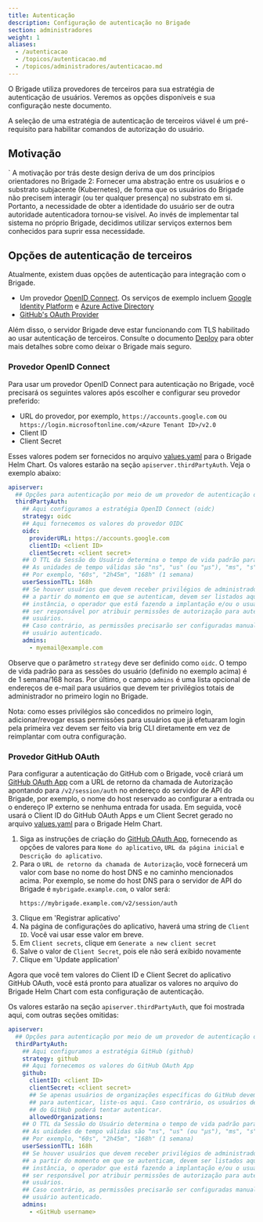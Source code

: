 ```yaml
---
title: Autenticação
description: Configuração de autenticação no Brigade
section: administradores
weight: 1
aliases:
  - /autenticacao
  - /topicos/autenticacao.md
  - /topicos/administradores/autenticacao.md
---
```


O Brigade utiliza provedores de terceiros para sua estratégia de autenticação de usuários.
Veremos as opções disponíveis e sua configuração neste documento.

A seleção de uma estratégia de autenticação de terceiros viável é um pré-requisito para habilitar comandos de autorização do usuário.
## Motivação
`
A motivação por trás deste design deriva de um dos princípios orientadores no Brigade 2: Fornecer uma abstração entre os usuários e o substrato subjacente (Kubernetes), de forma que os usuários do Brigade não precisem interagir (ou ter qualquer presença) no substrato em si. Portanto, a necessidade de obter a identidade do usuário ser de outra autoridade autenticadora tornou-se visível. Ao invés de implementar tal sistema no próprio Brigade, decidimos utilizar serviços externos bem conhecidos
para suprir essa necessidade.

## Opções de autenticação de terceiros

Atualmente, existem duas opções de autenticação para integração com o Brigade.

  * Um provedor [OpenID Connect]. Os serviços de exemplo incluem [Google Identity Platform] e [Azure Active Directory]
  * [GitHub's OAuth Provider]

Além disso, o servidor Brigade deve estar funcionando com TLS habilitado ao usar autenticação de terceiros. Consulte o documento [Deploy] para obter mais detalhes sobre como deixar o Brigade mais seguro.

[OpenID Connect]: https://openid.net/connect/
[Google Identity Platform]: https://cloud.google.com/identity-platform
[Azure Active Directory]: https://azure.microsoft.com/pt-br/services/active-directory/
[GitHub's OAuth Provider]: https://docs.github.com/pt/developers/apps/building-oauth-apps/authorizing-oauth-apps
[Deploy]: /topicos/operadores/implantacao

### Provedor OpenID Connect

Para usar um provedor OpenID Connect para autenticação no Brigade, você precisará os seguintes valores após escolher e configurar seu provedor preferido:

  * URL do provedor, por exemplo, `https://accounts.google.com` ou
    `https://login.microsoftonline.com/<Azure Tenant ID>/v2.0`
  * Client ID
  * Client Secret

Esses valores podem ser fornecidos no arquivo [values.yaml] para o Brigade Helm Chart. Os valores estarão na seção `apiserver.thirdPartyAuth`. Veja o exemplo abaixo:

```yaml
apiserver:
  ## Opções para autenticação por meio de um provedor de autenticação de terceiros.  thirdPartyAuth:
  thirdPartyAuth:
    ## Aqui configuramos a estratégia OpenID Connect (oidc)
    strategy: oidc
    ## Aqui fornecemos os valores do provedor OIDC
    oidc:
      providerURL: https://accounts.google.com
      clientID: <client ID>
      clientSecret: <client secret>
    ## O TTL da Sessão do Usuário determina o tempo de vida padrão para as sessões do usuário.
    ## As unidades de tempo válidas são "ns", "us" (ou "µs"), "ms", "s", "m", "h".
    ## Por exemplo, "60s", "2h45m", "168h" (1 semana)
    userSessionTTL: 168h
    ## Se houver usuários que devem receber privilégios de administrador no Brigade
    ## a partir do momento em que se autenticam, devem ser listados aqui. Por
    ## instância, o operador que está fazendo a implantação e/ou o usuário que irá
    ## ser responsável por atribuir permissões de autorização para autenticados
    ## usuários.
    ## Caso contrário, as permissões precisarão ser configuradas manualmente para cada
    ## usuário autenticado.
    admins:
      - myemail@example.com
```

Observe que o parâmetro `strategy` deve ser definido como `oidc`. O tempo de vida padrão para as sessões do usuário (definido no exemplo acima) é de 1 semana/168 horas. Por último, o campo `admins` é uma lista opcional de endereços de e-mail para usuários que devem ter privilégios totais de administrador no primeiro login no Brigade.

Nota: como esses privilégios são concedidos no primeiro login, adicionar/revogar essas permissões para usuários que já efetuaram login pela primeira vez devem ser feito via brig CLI diretamente em vez de reimplantar com outra
configuração.

[values.yaml]: https://github.com/brigadecore/brigade/blob/main/charts/brigade/values.yaml

### Provedor GitHub OAuth

Para configurar a autenticação do GitHub com o Brigade, você criará um [GitHub OAuth App] com a URL de retorno da chamada de Autorização apontando para `/v2/session/auth` no endereço do servidor de API do Brigade, por exemplo, o nome do host reservado ao configurar a entrada ou o endereço IP externo se nenhuma entrada for usada. Em seguida, você usará o Client ID do GitHub OAuth Apps e um Client Secret gerado no arquivo [values.yaml] para o Brigade Helm Chart.

  1. Siga as instruções de criação do [GitHub OAuth App], fornecendo as opções de valores para `Nome do aplicativo`, `URL da página inicial` e `Descrição do aplicativo`.
  1. Para o `URL de retorno da chamada de Autorização`, você fornecerá um valor com base no nome do host DNS e no caminho mencionados acima. Por exemplo, se nome do host DNS para o servidor de API do Brigade é `mybrigade.example.com`, o valor será:
      ```
      https://mybrigade.example.com/v2/session/auth
      ```
  1. Clique em 'Registrar aplicativo'
  1. Na página de configurações do aplicativo, haverá uma string de `Client ID`. Você vai usar esse valor em breve.
  1. Em `Client secrets`, clique em `Generate a new client secret`
  1. Salve o valor de `Client Secret`, pois ele não será exibido novamente
  1. Clique em 'Update application'

Agora que você tem valores do Client ID e Client Secret do aplicativo GitHub OAuth, você está pronto para atualizar os valores no arquivo do Brigade Helm Chart com esta configuração de autenticação.

Os valores estarão na seção `apiserver.thirdPartyAuth`, que foi mostrada aqui, com outras seções omitidas:

```yaml
apiserver:
  ## Opções para autenticação por meio de um provedor de autenticação de terceiros.
  thirdPartyAuth:
    ## Aqui configuramos a estratégia GitHub (github)
    strategy: github
    ## Aqui fornecemos os valores do GitHub OAuth App
    github:
      clientID: <client ID>
      clientSecret: <client secret>
      ## Se apenas usuários de organizações específicas do GitHub devem ser permitidos
      ## para autenticar, liste-os aqui. Caso contrário, os usuários de qualquer organização
      ## do GitHub poderá tentar autenticar.
      allowedOrganizations:
    ## O TTL da Sessão do Usuário determina o tempo de vida padrão para as sessões do usuário.
    ## As unidades de tempo válidas são "ns", "us" (ou "µs"), "ms", "s", "m", "h".
    ## Por exemplo, "60s", "2h45m", "168h" (1 semana)
    userSessionTTL: 168h
    ## Se houver usuários que devem receber privilégios de administrador no Brigade
    ## a partir do momento em que se autenticam, devem ser listados aqui. Por
    ## instância, o operador que está fazendo a implantação e/ou o usuário que irá
    ## ser responsável por atribuir permissões de autorização para autenticados
    ## usuários.
    ## Caso contrário, as permissões precisarão ser configuradas manualmente para cada
    ## usuário autenticado.
    admins:
      - <GitHub username>
```


[GitHub OAuth App]: https://docs.github.com/pt/developers/apps/creating-an-oauth-app
[Configuring Github Authentication]: /topicos/operadores/deploy#configuring-github-authentication
